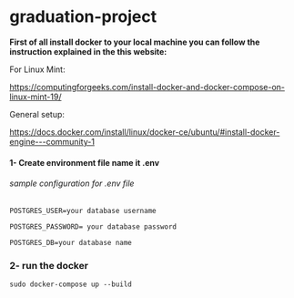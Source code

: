 # graduation-project

**First of all install docker to your local machine you can follow the instruction 
explained in the this website:**

For Linux Mint: 

https://computingforgeeks.com/install-docker-and-docker-compose-on-linux-mint-19/

General setup: 

https://docs.docker.com/install/linux/docker-ce/ubuntu/#install-docker-engine---community-1
 
#### 1- Create environment file name it .env
###### sample configuration for .env file
 `POSTGRES_USER=your database username`
 
 `POSTGRES_PASSWORD= your database password`
 
 `POSTGRES_DB=your database name`
 
### 2- run the docker
`sudo docker-compose up --build`
